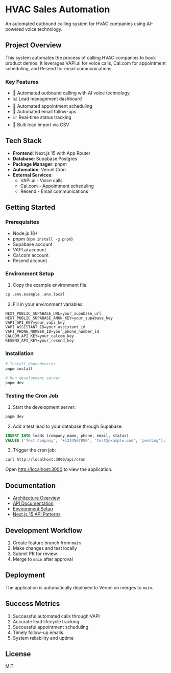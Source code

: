 # HVAC Sales Automation

An automated outbound calling system for HVAC companies using AI-powered voice technology.

## Project Overview

This system automates the process of calling HVAC companies to book product demos. It leverages VAPI.ai for voice calls, Cal.com for appointment scheduling, and Resend for email communications.

### Key Features

- 🤖 Automated outbound calling with AI voice technology
- 📊 Lead management dashboard
- 📅 Automated appointment scheduling
- 📧 Automated email follow-ups
- 📈 Real-time status tracking
- 📁 Bulk lead import via CSV

## Tech Stack

- **Frontend**: Next.js 15 with App Router
- **Database**: Supabase Postgres
- **Package Manager**: pnpm
- **Automation**: Vercel Cron
- **External Services**:
  - VAPI.ai - Voice calls
  - Cal.com - Appointment scheduling
  - Resend - Email communications

## Getting Started

### Prerequisites

- Node.js 18+
- pnpm (`npm install -g pnpm`)
- Supabase account
- VAPI.ai account
- Cal.com account
- Resend account

### Environment Setup

1. Copy the example environment file:
```bash
cp .env.example .env.local
```

2. Fill in your environment variables:
```env
NEXT_PUBLIC_SUPABASE_URL=your_supabase_url
NEXT_PUBLIC_SUPABASE_ANON_KEY=your_supabase_key
VAPI_API_KEY=your_vapi_key
VAPI_ASSISTANT_ID=your_assistant_id
VAPI_PHONE_NUMBER_ID=your_phone_number_id
CALCOM_API_KEY=your_calcom_key
RESEND_API_KEY=your_resend_key
```

### Installation

```bash
# Install dependencies
pnpm install

# Run development server
pnpm dev
```

### Testing the Cron Job

1. Start the development server:
```bash
pnpm dev
```

2. Add a test lead to your database through Supabase:
```sql
INSERT INTO leads (company_name, phone, email, status)
VALUES ('Test Company', '+1234567890', 'test@example.com', 'pending');
```

3. Trigger the cron job:
```bash
curl http://localhost:3000/api/cron
```

Open [http://localhost:3000](http://localhost:3000) to view the application.

## Documentation

- [Architecture Overview](/docs/architecture.md)
- [API Documentation](/docs/api.md)
- [Environment Setup](./docs/environment-setup.md)
- [Next.js 15 API Patterns](./docs/next-api-patterns.md)

## Development Workflow

1. Create feature branch from `main`
2. Make changes and test locally
3. Submit PR for review
4. Merge to `main` after approval

## Deployment

The application is automatically deployed to Vercel on merges to `main`.

## Success Metrics

1. Successful automated calls through VAPI
2. Accurate lead lifecycle tracking
3. Successful appointment scheduling
4. Timely follow-up emails
5. System reliability and uptime

## License

MIT
